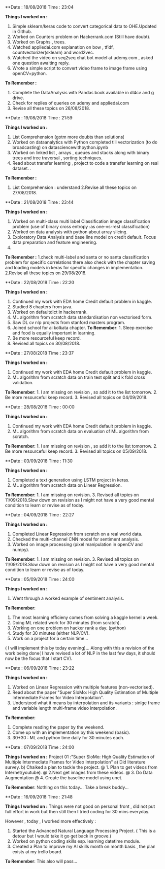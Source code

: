 **Date : 18/08/2018  Time : 23:04

**Things I worked on :** 
1. Simple sklearn/keras code to convert categorical data to OHE.Updated in Github.
2. Worked on Counters problem on Hackerrank.com (Still have doubt).
3. Worked on Graphs , trees.
4. Watched appliedai.com explanation on bow , tfidf, countvectorizer(sklearn) and word2vec.
5. Watched the video on seq2seq chat bot model at udemy.com , asked one question awaiting reply.
6. Wrote a simple script to convert video frame to image frame using openCV+python.

**To Remember :**
1. Complete the DataAnalysis with Pandas book available in dl4cv and g drive.
2. Check for replies of queries on udemy and appliedai.com
3. Revise all these topics on 26/08/2018.

**Date : 19/08/2018  Time : 21:59

**Things I worked on :** 
1. List Comprehension (gotm more doubts than solutions)
2. Worked on dataanalytics with Python completed till  vectorization (to do broadcasting) on datasciencewithpython.ipynb
3. Worked on linked list , arrays , queues and stacks along with binary trees and tree traversal , sorting techniques.
4. Read about transfer learning , project to code a transfer learning on real dataset.
.

**To Remember :**
1. List Comprehension : understand
2.Revise all these topics on 27/08/2018.



**Date : 21/08/2018  Time : 23:44

**Things I worked on :** 
1. Worked on multi-class multi label Classification image classification problem (use of binary cross entropy :as one-vs-rest classification)
2. Worked on data analysis with python about array slicing.
3. Exploratory Data Analysis and base line model on credit default. Focus data preparation and feature engineering.
4. 


**To Remember :**
1.check multi-label and santa or no santa classification problem for specific correlations there also check with the chapter saving 
and loading models in keras for specific changes in implementation.
2.Revise all these topics on 29/08/2018.

**Date : 22/08/2018 Time : 22:20

**Things I worked on :**
1. Continued my work with EDA home Credit default problem in kaggle.
2. Studied 8 chapters from java.
3. Worked on defaultdict in hackerrank.
4. ML algorithm from scratch data standardisation non vectorised form.
5. Saw DL cv nlp projects from stanford masters program.
6. Joined school for ai kolkata chapter.
**To Remember**: 1. Sleep exercise and food is equally important in learning.
2. Be more resourceful keep record.
3. Revised all topics on 30/08/2018.

**Date : 27/08/2018 Time : 23:37

**Things I worked on :**
1. Continued my work with EDA home Credit default problem in kaggle.
2. ML algorithm from scratch data  on train test split and k fold cross validation.

**To Remember**: 1. I am missing on revision , so add it to the list tomorrow.
2. Be more resourceful keep record.
3. Revised all topics on 04/09/2018.


**Date : 28/08/2018 Time : 00:00

**Things I worked on :**
1. Continued my work with EDA home Credit default problem in kaggle.
2. ML algorithm from scratch data  on  evaluation of ML algorithm from scratch.

**To Remember**: 1. I am missing on revision , so add it to the list tomorrow.
2. Be more resourceful keep record.
3. Revised all topics on 05/09/2018.

**Date : 03/09/2018 Time : 11:30

**Things I worked on :**
1. Completed a text generation using LSTM project in keras.
2. ML algorithm from scratch data  on   Linear Regression.

**To Remember**: 1. I am missing on revision.
3. Revised all topics on 11/09/2018.Slow down on revision as I might not have a very good 
mental condition to learn or revise as of today.

**Date : 04/09/2018 Time : 22:27

**Things I worked on :**
1. Completed Linear Regression from scratch on a real world data.
2. Checked the multi-channel CNN model for sentiment analysis.
3. Worked on image processing (pixel manipulation in openCV and numpy).

**To Remember**: 1. I am missing on revision.
3. Revised all topics on 11/09/2018.Slow down on revision as I might not have a very good 
mental condition to learn or revise as of today.

**Date : 05/09/2018 Time : 24:00

**Things I worked on :**
1. Went through a worked example of sentiment analysis.


**To Remember**: 
1. The most learning efficieny comes from solving a kaggle kernel a week.
2. Doing ML related work for 30 minutes (from scratch).
3. Working on one problem on hacker rank a day. (python)
4. Study for 30 minutes (either NLP/CV).
5. Work on a project for a certain time...

( I will implement this by today evening)...
Along with this a revision of the work being done( I have revised a lot of NLP in the last few days, 
it should now be the focus that I start CV).


**Date : 06/09/2018 Time : 23:22

**Things I worked on :**
1. Worked on Linear Regression with multiple features (non-vectorised).
2. Read about the paper "Super SloMo: High Quality Estimation of Multiple Intermediate Frames for Video Interpolation".
3. Understood what it means by interpolation and its variants : sinlge frame and variable length multi-frame video interpolation.


**To Remember**: 
1. Complete reading the paper by the weekend.
2. Come up with an implementation by this weekend (basic).
3. 30+30 : ML and python time daily for 30 minutes each.

**Date : 07/09/2018 Time : 24:00

**Things I worked on :**
Project 01 :"Super SloMo: High Quality Estimation of Multiple Intermediate Frames for Video Interpolation"
a) Did literature survey.
b) Chalked a plan to tackle the project.
    @ 1. Plan to get videos from Internet(youtube).
    @ 2.Next get images from these videos.
    @ 3. Do Data Augmentation
    @ 4. Create the baseline model using unet.
    
    
**To Remember**: 
Nothing on this today... Take a break buddy...

**Date : 16/09/2018 Time : 21:48

**Things I worked on :**
Things were not good on personal front , did not put full effort in work but then still then I tried coding for 30 mins everyday.

However , today , I worked more effectively :
1. Started the Advanced Natural Language Processing Project. ( This is a detour but I would take it go get back in groove.)
2. Worked on python coding skills esp.  learning datetime module.
3. Created a Plan to improve my AI skills month on month basis , the plan exists at my trello board.
    
**To Remember**: 
This also will pass...
